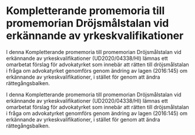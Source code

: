 # Kompletterande promemoria till promemorian Dröjsmålstalan vid erkännande av yrkeskvalifikationer

I denna Kompletterande promemoria till promemorian Dröjsmålstalan vid erkännande av yrkeskvalifikationer (UD2020/04338/HI) lämnas ett omarbetat förslag för advokatyrket som innebär att rätten till dröjsmålstalan i fråga om advokatyrket genomförs genom ändring av lagen (2016:145) om erkännande av yrkeskvalifikationer, i stället för genom att ändra rättegångsbalken.

I denna Kompletterande promemoria till promemorian Dröjsmålstalan vid erkännande av yrkeskvalifikationer (UD2020/04338/HI) lämnas ett omarbetat förslag för advokatyrket som innebär att rätten till dröjsmålstalan i fråga om advokatyrket genomförs genom ändring av lagen (2016:145) om erkännande av yrkeskvalifikationer, i stället för genom att ändra rättegångsbalken.
